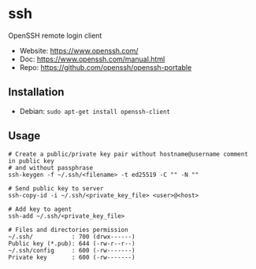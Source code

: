 # ssh

OpenSSH remote login client

- Website: <https://www.openssh.com/>
- Doc: <https://www.openssh.com/manual.html>
- Repo: <https://github.com/openssh/openssh-portable>

## Installation

- Debian: `sudo apt-get install openssh-client`

## Usage

```text
# Create a public/private key pair without hostname@username comment in public key
# and without passphrase
ssh-keygen -f ~/.ssh/<filename> -t ed25519 -C "" -N ""

# Send public key to server
ssh-copy-id -i ~/.ssh/<private_key_file> <user>@<host>

# Add key to agent
ssh-add ~/.ssh/<private_key_file>

# Files and directories permission
~/.ssh/           : 700 (drwx------)
Public key (*.pub): 644 (-rw-r--r--)
~/.ssh/config     : 600 (-rw-------)
Private key       : 600 (-rw-------)
```
